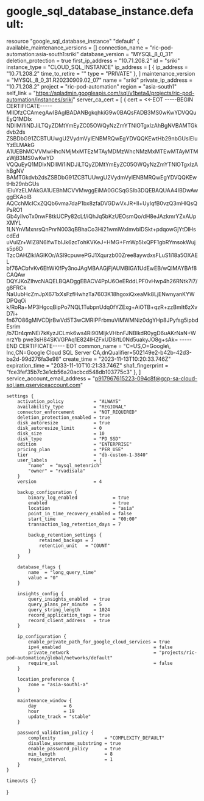 # google_sql_database_instance.default:
resource "google_sql_database_instance" "default" {
    available_maintenance_versions = []
    connection_name                = "ric-pod-automation:asia-south1:sriki"
    database_version               = "MYSQL_8_0_31"
    deletion_protection            = true
    first_ip_address               = "10.71.208.2"
    id                             = "sriki"
    instance_type                  = "CLOUD_SQL_INSTANCE"
    ip_address                     = [
        {
            ip_address     = "10.71.208.2"
            time_to_retire = ""
            type           = "PRIVATE"
        },
    ]
    maintenance_version            = "MYSQL_8_0_31.R20230909.02_07"
    name                           = "sriki"
    private_ip_address             = "10.71.208.2"
    project                        = "ric-pod-automation"
    region                         = "asia-south1"
    self_link                      = "https://sqladmin.googleapis.com/sql/v1beta4/projects/ric-pod-automation/instances/sriki"
    server_ca_cert                 = [
        {
            cert             = <<-EOT
                -----BEGIN CERTIFICATE-----
                MIIDfzCCAmegAwIBAgIBADANBgkqhkiG9w0BAQsFADB3MS0wKwYDVQQuEyQ1MDIx
                NDllMi1iNDJiLTQyZDMtYmEyZC05OWQyNzZmYTNlOTgxIzAhBgNVBAMTGkdvb2ds
                ZSBDbG91ZCBTUUwgU2VydmVyIENBMRQwEgYDVQQKEwtHb29nbGUsIEluYzELMAkG
                A1UEBhMCVVMwHhcNMjMxMTEzMTAyMDMzWhcNMzMxMTEwMTAyMTMzWjB3MS0wKwYD
                VQQuEyQ1MDIxNDllMi1iNDJiLTQyZDMtYmEyZC05OWQyNzZmYTNlOTgxIzAhBgNV
                BAMTGkdvb2dsZSBDbG91ZCBTUUwgU2VydmVyIENBMRQwEgYDVQQKEwtHb29nbGUs
                IEluYzELMAkGA1UEBhMCVVMwggEiMA0GCSqGSIb3DQEBAQUAA4IBDwAwggEKAoIB
                AQCchMcICxZQQb6vma7daP1bx8zfaDVGDwVxJR+Il+UyIqfB0vzQ3mHlQsQPsRO1
                Gb4yIlvoTx0nwF8tkUCPy82cLf/iQhJq5bKzUEOsmQo/dH8eJAzkmrYZxAUpXMYL
                1LNYnVMxnrsQnPnrN003qBBhaCo3Hi21wmlWxImvbIDSkt+pdqowGjYtDlHscdEd
                uVulZr+WlZ8N6IfwTbIJk6zcTohKVKeJ+HMG+FmWp5IxQPF1gbRYmsokWujs5p6D
                TzcOAHZlklAGlKOr/ASl9cpuwePGJ1Xqurzb00Zree8aywdxsFLuS1i18a5OXAEL
                bf76ACbfvKv6EhWKlfPy3noJAgMBAAGjFjAUMBIGA1UdEwEB/wQIMAYBAf8CAQAw
                DQYJKoZIhvcNAQELBQADggEBACV4PpU6OeERddLPF0vHwp4h26RNtk7i7/g8FRCk
                NaUubHcZmJpX671xXsFzfHwhzTa7603K18hgoxiQxeaMk8LjENwnyanKYWDPQqOi
                k/RoRa+MP3HgcqBipPo7NQL1TubpnUdq0fYZExg+AiOTB+qzR+zzBmIt6zXvD7i+
                fn67O86gMlVCDjrBwVd5T3wCMRIPFrbmuVlMWMNiz0dgYHp8JPyfsg5ipbdEsrim
                /b7Dr4qmNEi7kKyzJCLmk6ws4Ri90MIjkVHbnFJNBIkdR0ygD6uAKrNaN+WnrzYb
                pwe3sH84SKVGPAq1E824lHZFxUD8/tL0Nd5uakyJO8g+sAk=
                -----END CERTIFICATE-----
            EOT
            common_name      = "C=US,O=Google\\, Inc,CN=Google Cloud SQL Server CA,dnQualifier=502149e2-b42b-42d3-ba2d-99d276fa3e98"
            create_time      = "2023-11-13T10:20:33.746Z"
            expiration_time  = "2033-11-10T10:21:33.746Z"
            sha1_fingerprint = "fce3fef35b7c3e1cb56a20acbcd548db103775c3"
        },
    ]
    service_account_email_address  = "p917967615223-094c8f@gcp-sa-cloud-sql.iam.gserviceaccount.com"

    settings {
        activation_policy           = "ALWAYS"
        availability_type           = "REGIONAL"
        connector_enforcement       = "NOT_REQUIRED"
        deletion_protection_enabled = true
        disk_autoresize             = true
        disk_autoresize_limit       = 0
        disk_size                   = 10
        disk_type                   = "PD_SSD"
        edition                     = "ENTERPRISE"
        pricing_plan                = "PER_USE"
        tier                        = "db-custom-1-3840"
        user_labels                 = {
            "name"  = "mysql_netenrich"
            "owner" = "rvadisala"
        }
        version                     = 4

        backup_configuration {
            binary_log_enabled             = true
            enabled                        = true
            location                       = "asia"
            point_in_time_recovery_enabled = false
            start_time                     = "00:00"
            transaction_log_retention_days = 7

            backup_retention_settings {
                retained_backups = 7
                retention_unit   = "COUNT"
            }
        }

        database_flags {
            name  = "long_query_time"
            value = "0"
        }

        insights_config {
            query_insights_enabled  = true
            query_plans_per_minute  = 5
            query_string_length     = 1024
            record_application_tags = true
            record_client_address   = true
        }

        ip_configuration {
            enable_private_path_for_google_cloud_services = true
            ipv4_enabled                                  = false
            private_network                               = "projects/ric-pod-automation/global/networks/default"
            require_ssl                                   = false
        }

        location_preference {
            zone = "asia-south1-a"
        }

        maintenance_window {
            day          = 6
            hour         = 19
            update_track = "stable"
        }

        password_validation_policy {
            complexity                  = "COMPLEXITY_DEFAULT"
            disallow_username_substring = true
            enable_password_policy      = true
            min_length                  = 8
            reuse_interval              = 1
        }
    }

    timeouts {}
}
